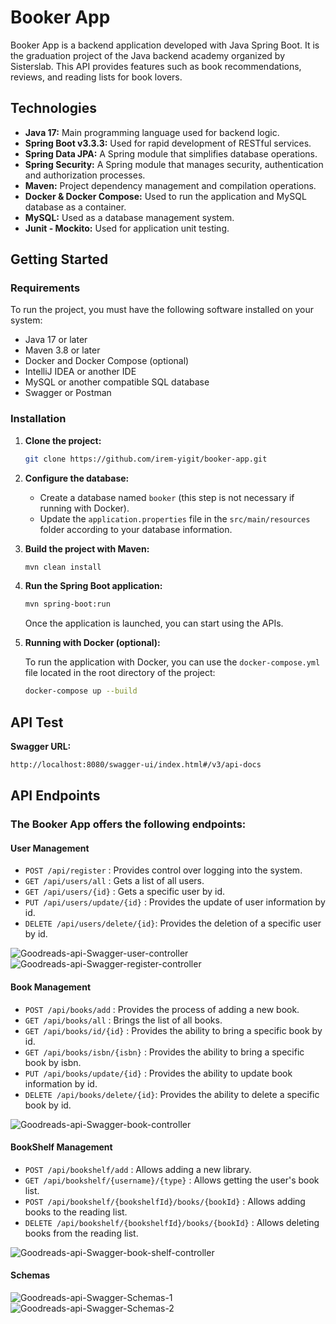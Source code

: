 
# Booker App

Booker App is a backend application developed with Java Spring Boot. It is the graduation project of the Java backend academy organized by Sisterslab. This API provides features such as book recommendations, reviews, and reading lists for book lovers.


## Technologies 

- **Java 17:** Main programming language used for backend logic.
- **Spring Boot v3.3.3:** Used for rapid development of RESTful services.
- **Spring Data JPA:** A Spring module that simplifies database operations.
- **Spring Security:** A Spring module that manages security, authentication and authorization processes.
- **Maven:** Project dependency management and compilation operations.
- **Docker & Docker Compose:** Used to run the application and MySQL database as a container.
- **MySQL:** Used as a database management system.
- **Junit - Mockito:** Used for application unit testing.


## Getting Started

### Requirements

To run the project, you must have the following software installed on your system:

- Java 17 or later
- Maven 3.8 or later
- Docker and Docker Compose (optional)
- IntelliJ IDEA or another IDE
- MySQL or another compatible SQL database
- Swagger or Postman

### Installation

1. **Clone the project:**

   ```bash
   git clone https://github.com/irem-yigit/booker-app.git
   ```

2. **Configure the database:**

    - Create a database named `booker` (this step is not necessary if running with Docker).
    - Update the `application.properties` file in the `src/main/resources` folder according to your database information.
    
3. **Build the project with Maven:**

   ```bash
   mvn clean install
   ```

4. **Run the Spring Boot application:**

   ```bash
   mvn spring-boot:run
   ```

   Once the application is launched, you can start using the APIs.

5. **Running with Docker (optional):**

   To run the application with Docker, you can use the `docker-compose.yml` file located in the root directory of the project:

   ```bash
   docker-compose up --build
   ```

## API Test

   **Swagger URL:**

   ```bash
   http://localhost:8080/swagger-ui/index.html#/v3/api-docs
   ```

## API Endpoints

### The Booker App offers the following endpoints:

#### User Management

- `POST /api/register`           : Provides control over logging into the system.
- `GET /api/users/all`           : Gets a list of all users.
- `GET /api/users/{id}`          : Gets a specific user by id.
- `PUT /api/users/update/{id}`   : Provides the update of user information by id.
- `DELETE /api/users/delete/{id}`: Provides the deletion of a specific user by id.

![Goodreads-api-Swagger-user-controller](https://github.com/user-attachments/assets/06b07f6c-f03c-4ab5-843c-af321b29dbc6)
![Goodreads-api-Swagger-register-controller](https://github.com/user-attachments/assets/416757c0-3c83-464b-82cf-a55a64872450)

#### Book Management

- `POST /api/books/add`          : Provides the process of adding a new book.
- `GET /api/books/all`           : Brings the list of all books.
- `GET /api/books/id/{id}`       : Provides the ability to bring a specific book by id.
- `GET /api/books/isbn/{isbn}`   : Provides the ability to bring a specific book by isbn.
- `PUT /api/books/update/{id}`   : Provides the ability to update book information by id.
- `DELETE /api/books/delete/{id}`: Provides the ability to delete a specific book by id.
  
![Goodreads-api-Swagger-book-controller](https://github.com/user-attachments/assets/febb025b-06d3-45ed-8670-f00a357706a4)

#### BookShelf Management

- `POST /api/bookshelf/add`                             : Allows adding a new library.
- `GET /api/bookshelf/{username}/{type}`                       : Allows getting the user's book list.
- `POST /api/bookshelf/{bookshelfId}/books/{bookId}`    : Allows adding books to the reading list.
- `DELETE /api/bookshelf/{bookshelfId}/books/{bookId}`  : Allows deleting books from the reading list.

![Goodreads-api-Swagger-book-shelf-controller](https://github.com/user-attachments/assets/16c909a0-8178-4392-9cba-e4eb3fb4a039)

#### Schemas

![Goodreads-api-Swagger-Schemas-1](https://github.com/user-attachments/assets/6385ea7c-a861-4c3a-9070-fd264057ceed)
![Goodreads-api-Swagger-Schemas-2](https://github.com/user-attachments/assets/3a289396-6ee5-4ed9-a039-f6e936261d82)

